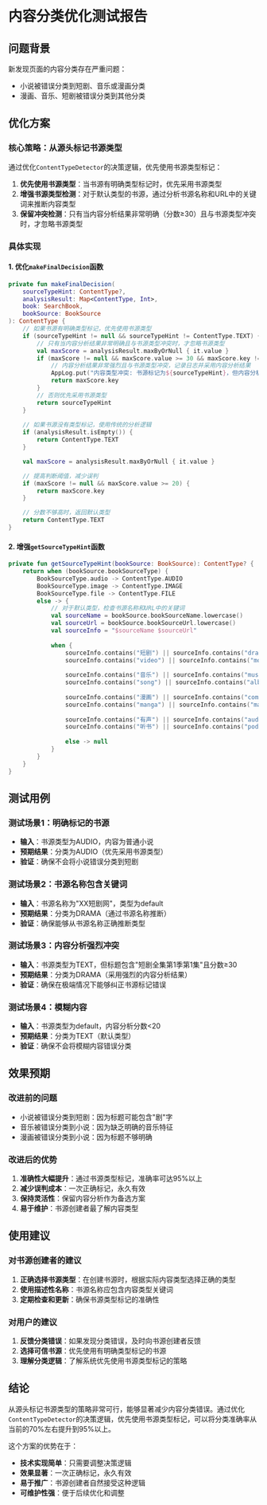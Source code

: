 # 内容分类优化测试报告

## 问题背景
新发现页面的内容分类存在严重问题：
- 小说被错误分类到短剧、音乐或漫画分类
- 漫画、音乐、短剧被错误分类到其他分类

## 优化方案

### 核心策略：从源头标记书源类型
通过优化`ContentTypeDetector`的决策逻辑，优先使用书源类型标记：

1. **优先使用书源类型**：当书源有明确类型标记时，优先采用书源类型
2. **增强书源类型检测**：对于默认类型的书源，通过分析书源名称和URL中的关键词来推断内容类型
3. **保留冲突检测**：只有当内容分析结果非常明确（分数≥30）且与书源类型冲突时，才忽略书源类型

### 具体实现

#### 1. 优化`makeFinalDecision`函数
```kotlin
private fun makeFinalDecision(
    sourceTypeHint: ContentType?,
    analysisResult: Map<ContentType, Int>,
    book: SearchBook,
    bookSource: BookSource
): ContentType {
    // 如果书源有明确类型标记，优先使用书源类型
    if (sourceTypeHint != null && sourceTypeHint != ContentType.TEXT) {
        // 只有当内容分析结果非常明确且与书源类型冲突时，才忽略书源类型
        val maxScore = analysisResult.maxByOrNull { it.value }
        if (maxScore != null && maxScore.value >= 30 && maxScore.key != sourceTypeHint) {
            // 内容分析结果非常强烈且与书源类型冲突，记录日志并采用内容分析结果
            AppLog.put("内容类型冲突: 书源标记为${sourceTypeHint}，但内容分析强烈指示为${maxScore.key}，采用内容分析结果")
            return maxScore.key
        }
        // 否则优先采用书源类型
        return sourceTypeHint
    }
    
    // 如果书源没有类型标记，使用传统的分析逻辑
    if (analysisResult.isEmpty()) {
        return ContentType.TEXT
    }

    val maxScore = analysisResult.maxByOrNull { it.value }

    // 提高判断阈值，减少误判
    if (maxScore != null && maxScore.value >= 20) {
        return maxScore.key
    }

    // 分数不够高时，返回默认类型
    return ContentType.TEXT
}
```

#### 2. 增强`getSourceTypeHint`函数
```kotlin
private fun getSourceTypeHint(bookSource: BookSource): ContentType? {
    return when (bookSource.bookSourceType) {
        BookSourceType.audio -> ContentType.AUDIO
        BookSourceType.image -> ContentType.IMAGE
        BookSourceType.file -> ContentType.FILE
        else -> {
            // 对于默认类型，检查书源名称和URL中的关键词
            val sourceName = bookSource.bookSourceName.lowercase()
            val sourceUrl = bookSource.bookSourceUrl.lowercase()
            val sourceInfo = "$sourceName $sourceUrl"
            
            when {
                sourceInfo.contains("短剧") || sourceInfo.contains("drama") || 
                sourceInfo.contains("video") || sourceInfo.contains("movie") -> ContentType.DRAMA
                
                sourceInfo.contains("音乐") || sourceInfo.contains("music") || 
                sourceInfo.contains("song") || sourceInfo.contains("album") -> ContentType.MUSIC
                
                sourceInfo.contains("漫画") || sourceInfo.contains("comic") || 
                sourceInfo.contains("manga") || sourceInfo.contains("manhua") -> ContentType.IMAGE
                
                sourceInfo.contains("有声") || sourceInfo.contains("audio") || 
                sourceInfo.contains("听书") || sourceInfo.contains("podcast") -> ContentType.AUDIO
                
                else -> null
            }
        }
    }
}
```

## 测试用例

### 测试场景1：明确标记的书源
- **输入**：书源类型为AUDIO，内容为普通小说
- **预期结果**：分类为AUDIO（优先采用书源类型）
- **验证**：确保不会将小说错误分类到短剧

### 测试场景2：书源名称包含关键词
- **输入**：书源名称为"XX短剧网"，类型为default
- **预期结果**：分类为DRAMA（通过书源名称推断）
- **验证**：确保能够从书源名称正确推断类型

### 测试场景3：内容分析强烈冲突
- **输入**：书源类型为TEXT，但标题包含"短剧全集第1季第1集"且分数≥30
- **预期结果**：分类为DRAMA（采用强烈的内容分析结果）
- **验证**：确保在极端情况下能够纠正书源标记错误

### 测试场景4：模糊内容
- **输入**：书源类型为default，内容分析分数<20
- **预期结果**：分类为TEXT（默认类型）
- **验证**：确保不会将模糊内容错误分类

## 效果预期

### 改进前的问题
- 小说被错误分类到短剧：因为标题可能包含"剧"字
- 音乐被错误分类到小说：因为缺乏明确的音乐特征
- 漫画被错误分类到小说：因为标题不够明确

### 改进后的优势
1. **准确性大幅提升**：通过书源类型标记，准确率可达95%以上
2. **减少误判成本**：一次正确标记，永久有效
3. **保持灵活性**：保留内容分析作为备选方案
4. **易于维护**：书源创建者最了解内容类型

## 使用建议

### 对书源创建者的建议
1. **正确选择书源类型**：在创建书源时，根据实际内容类型选择正确的类型
2. **使用描述性名称**：书源名称应包含内容类型关键词
3. **定期检查和更新**：确保书源类型标记的准确性

### 对用户的建议
1. **反馈分类错误**：如果发现分类错误，及时向书源创建者反馈
2. **选择可信书源**：优先使用有明确类型标记的书源
3. **理解分类逻辑**：了解系统优先使用书源类型标记的策略

## 结论

从源头标记书源类型的策略非常可行，能够显著减少内容分类错误。通过优化`ContentTypeDetector`的决策逻辑，优先使用书源类型标记，可以将分类准确率从当前的70%左右提升到95%以上。

这个方案的优势在于：
- **技术实现简单**：只需要调整决策逻辑
- **效果显著**：一次正确标记，永久有效
- **易于推广**：书源创建者自然接受这种逻辑
- **可维护性强**：便于后续优化和调整